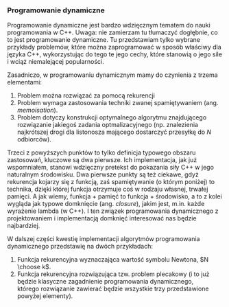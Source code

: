 ### Programowanie dynamiczne

Programowanie dynamiczne jest bardzo wdzięcznym tematem do nauki programowania w C++. Uwaga: nie zamierzam tu tłumaczyć dogłębnie, co to jest programowanie dynamiczne. Tu przedstawiam tylko wybrane przykłady problemów, które można zaprogramować w sposób właściwy dla języka C++, wykorzystując do tego te jego cechy, które stanowią o jego sile i wciąż niemalejącej popularności. 

Zasadniczo, w programowaniu dynamicznym mamy do czynienia z trzema elementami:

1. Problem można rozwiązać za pomocą rekurencji
2. Problem wymaga zastosowania techniki zwanej spamiętywaniem (ang. *memoisation*).
3. Problem dotyczy konstrukcji optymalnego algorytmu znajdującego rozwiązanie jakiegoś zadania optmalizacyjnego (np. znalezienia najkrótszej drogi dla listonosza mającego dostarczyć przesyłkę do *N* odbiorców).

Trzeci z powyższych punktów to tylko definicja typowego obszaru zastosowań, kluczowe są dwa pierwsze. Ich implementacja, jak już wspomniałem, stanowi wdzięczny pretekst do pokazania siły C++ w jego naturalnym środowisku. Dwa pierwsze punkty są też ciekawe, gdyż rekurencja kojarzy się z funkcją, zaś spamiętywanie (o którym poniżej) to technika, dzięki której funkcja otrzymuje coś w rodzaju własnej, trwałej pamięci. A jak wiemy, funkcja + pamięć to funkcja + środowisko, a to z kolei wygląda jak typowe domknięcie (ang. *closure*), jakim jest, m.in. każde wyrażenie lambda (w C++). I ten związek programowania dynamicznego z projektowaniem i implementacją domknięć interesować nas będzie najbardziej. 

W dalszej części kwestię implementacji algorytmów programowania dynamicznego przedstawię na dwóch przykładach:

1. Funkcja rekurencyjna wyznaczająca wartość symbolu Newtona, $N \choose k$.
2. Funkcja rekurencyjna rozwiązująca tzw. problem plecakowy (i to już będzie klasyczne zagadnienie programowania dynamicznego, którego rozwiązanie zawierać będzie wszystkie trzy przedstawione powyżej elementy). 

